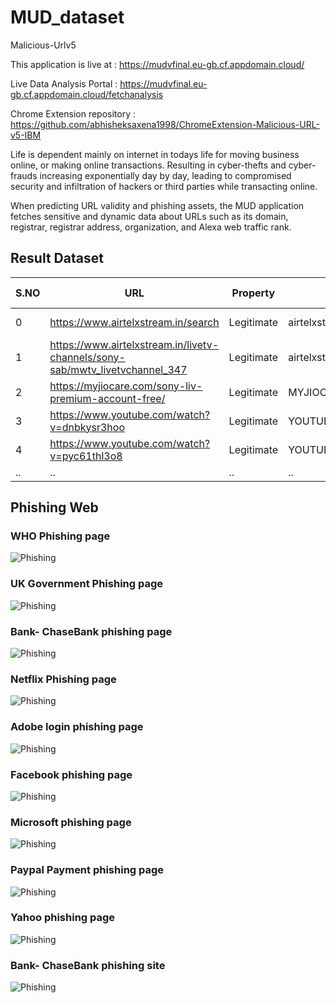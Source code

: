 ﻿# MUD_dataset
Malicious-Urlv5

This application is live at : https://mudvfinal.eu-gb.cf.appdomain.cloud/

Live Data Analysis Portal : https://mudvfinal.eu-gb.cf.appdomain.cloud/fetchanalysis

Chrome Extension repository : https://github.com/abhisheksaxena1998/ChromeExtension-Malicious-URL-v5-IBM

Life is dependent mainly on internet in todays life for moving business online, or making online transactions. Resulting in cyber-thefts and cyber-frauds increasing exponentially day by day, leading to compromised security and infiltration of hackers or third parties while transacting online.

When predicting URL validity and phishing assets, the MUD application fetches sensitive and dynamic data about URLs such as its domain, registrar, registrar address, organization, and Alexa web traffic rank.

## Result Dataset

S.NO | URL | Property | Name | Organisation | Address | City | State | Zipcode | Country | E-mails | Domain | Alexa Rank | Registrar | time
------------ | ------------- | ------------- | ------------- | ------------- | ------------- | ------------- | ------------- | ------------- | ------------- | ------------- | ------------- | ------------- | ------------- | -------------
0 | https://www.airtelxstream.in/search | Legitimate | airtelxstream.in | None | None | None | Delhi | None | IN | None | airtelxstream.in | 5793 | GoDaddy.com LLC | 35:42.8
1 | https://www.airtelxstream.in/livetv-channels/sony-sab/mwtv_livetvchannel_347 | Legitimate | airtelxstream.in | None | None | None | Delhi | None | IN | None | airtelxstream.in | 5793 | GoDaddy.com LLC | 43:56.8
2 | https://myjiocare.com/sony-liv-premium-account-free/ | Legitimate | MYJIOCARE.COM | None | india | mumbai | Maharashtra | 421001 | IN | abuse-contact@publicdomainregistry.comnsk.rockstar97@gmail.comabuse@bigrock.com | MYJIOCARE.COM | 2272473 | BigRock Solutions Ltd | 46:49.2
3 | https://www.youtube.com/watch?v=dnbkysr3hoo | Legitimate | YOUTUBE.COMyoutube.com | Google LLC | None | None | CA | None | US | abusecomplaints@markmonitor.comwhoisrequest@markmonitor.com | YOUTUBE.COMyoutube.com | 2 | MarkMonitor Inc. | 49:58.2
4 | https://www.youtube.com/watch?v=pyc61thl3o8 | Legitimate | YOUTUBE.COMyoutube.com | Google LLC | None | None | CA | None | US | busecomplaints@markmonitor.comwhoisrequest@markmonitor.com | YOUTUBE.COMyoutube.com | 2	| MarkMonitor Inc. | 53:08.6
.. | .. | .. | .. | .. | .. | .. | .. | .. | .. | .. | .. | .. | .. | ..

## Phishing Web
### WHO Phishing page
![Phishing](/ResultImg/who_covid19_M.png)
### UK Government Phishing page
![Phishing](/ResultImg/gov.uk_M.png)
### Bank- ChaseBank phishing page
![Phishing](/ResultImg/ChaseBank_M.png)
### Netflix Phishing page
![Phishing](/ResultImg/Netflix_M.png)
### Adobe login phishing page
![Phishing](/ResultImg/Adobe_M.png)
### Facebook phishing page
![Phishing](/ResultImg/fb_M.png)
### Microsoft phishing page
![Phishing](/ResultImg/Microsoft_M.png)
### Paypal Payment phishing page
![Phishing](/ResultImg/paypal_M.png)
### Yahoo phishing page
![Phishing](/ResultImg/yahoo_M.png)
### Bank- ChaseBank phishing site
![Phishing](/ResultImg/ChaseBank_M.png)
